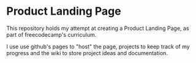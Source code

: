 # Product Landing Page

This repository holds my attempt at creating a Product Landing Page, as part of
freecodecamp's curriculum.

I use use github's pages to "host" the page, projects to keep track of my progress
and the wiki to store project ideas and documentation.